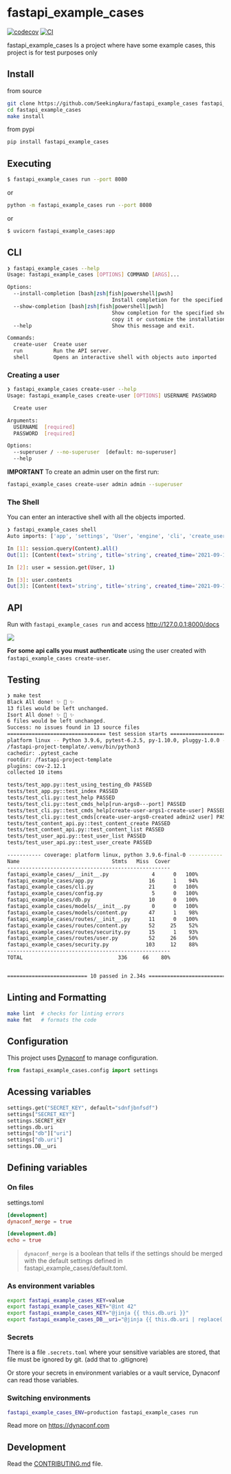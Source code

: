 # fastapi_example_cases

[![codecov](https://codecov.io/gh/SeekingAura/fastapi_example_cases/branch/main/graph/badge.svg?token=fastapi_example_cases_token_here)](https://codecov.io/gh/SeekingAura/fastapi_example_cases)
[![CI](https://github.com/SeekingAura/fastapi_example_cases/actions/workflows/main.yml/badge.svg)](https://github.com/SeekingAura/fastapi_example_cases/actions/workflows/main.yml)

fastapi_example_cases Is a project where have some example cases, this project is for test purposes only

## Install

from source
```bash
git clone https://github.com/SeekingAura/fastapi_example_cases fastapi_example_cases
cd fastapi_example_cases
make install
```

from pypi

```bash
pip install fastapi_example_cases
```

## Executing

```bash
$ fastapi_example_cases run --port 8080
```

or

```bash
python -m fastapi_example_cases run --port 8080
```

or

```bash
$ uvicorn fastapi_example_cases:app
```

## CLI

```bash
❯ fastapi_example_cases --help
Usage: fastapi_example_cases [OPTIONS] COMMAND [ARGS]...

Options:
  --install-completion [bash|zsh|fish|powershell|pwsh]
                                  Install completion for the specified shell.
  --show-completion [bash|zsh|fish|powershell|pwsh]
                                  Show completion for the specified shell, to
                                  copy it or customize the installation.
  --help                          Show this message and exit.

Commands:
  create-user  Create user
  run          Run the API server.
  shell        Opens an interactive shell with objects auto imported
```

### Creating a user

```bash
❯ fastapi_example_cases create-user --help
Usage: fastapi_example_cases create-user [OPTIONS] USERNAME PASSWORD

  Create user

Arguments:
  USERNAME  [required]
  PASSWORD  [required]

Options:
  --superuser / --no-superuser  [default: no-superuser]
  --help 
```

**IMPORTANT** To create an admin user on the first run:

```bash
fastapi_example_cases create-user admin admin --superuser
```

### The Shell

You can enter an interactive shell with all the objects imported.

```bash
❯ fastapi_example_cases shell       
Auto imports: ['app', 'settings', 'User', 'engine', 'cli', 'create_user', 'select', 'session', 'Content']

In [1]: session.query(Content).all()
Out[1]: [Content(text='string', title='string', created_time='2021-09-14T19:25:00.050441', user_id=1, slug='string', id=1, published=False, tags='string')]

In [2]: user = session.get(User, 1)

In [3]: user.contents
Out[3]: [Content(text='string', title='string', created_time='2021-09-14T19:25:00.050441', user_id=1, slug='string', id=1, published=False, tags='string')]
```

## API

Run with `fastapi_example_cases run` and access http://127.0.0.1:8000/docs

![](https://raw.githubusercontent.com/rochacbruno/fastapi-project-template/master/docs/api.png)


**For some api calls you must authenticate** using the user created with `fastapi_example_cases create-user`.

## Testing

``` bash
❯ make test
Black All done! ✨ 🍰 ✨
13 files would be left unchanged.
Isort All done! ✨ 🍰 ✨
6 files would be left unchanged.
Success: no issues found in 13 source files
================================ test session starts ===========================
platform linux -- Python 3.9.6, pytest-6.2.5, py-1.10.0, pluggy-1.0.0 -- 
/fastapi-project-template/.venv/bin/python3
cachedir: .pytest_cache
rootdir: /fastapi-project-template
plugins: cov-2.12.1
collected 10 items                                                                                                                               

tests/test_app.py::test_using_testing_db PASSED                           [ 10%]
tests/test_app.py::test_index PASSED                                      [ 20%]
tests/test_cli.py::test_help PASSED                                       [ 30%]
tests/test_cli.py::test_cmds_help[run-args0---port] PASSED                [ 40%]
tests/test_cli.py::test_cmds_help[create-user-args1-create-user] PASSED   [ 50%]
tests/test_cli.py::test_cmds[create-user-args0-created admin2 user] PASSED[ 60%]
tests/test_content_api.py::test_content_create PASSED                     [ 70%]
tests/test_content_api.py::test_content_list PASSED                       [ 80%]
tests/test_user_api.py::test_user_list PASSED                             [ 90%]
tests/test_user_api.py::test_user_create PASSED                           [100%]

----------- coverage: platform linux, python 3.9.6-final-0 -----------
Name                              Stmts   Miss  Cover
-----------------------------------------------------
fastapi_example_cases/__init__.py              4      0   100%
fastapi_example_cases/app.py                  16      1    94%
fastapi_example_cases/cli.py                  21      0   100%
fastapi_example_cases/config.py                5      0   100%
fastapi_example_cases/db.py                   10      0   100%
fastapi_example_cases/models/__init__.py       0      0   100%
fastapi_example_cases/models/content.py       47      1    98%
fastapi_example_cases/routes/__init__.py      11      0   100%
fastapi_example_cases/routes/content.py       52     25    52%
fastapi_example_cases/routes/security.py      15      1    93%
fastapi_example_cases/routes/user.py          52     26    50%
fastapi_example_cases/security.py            103     12    88%
-----------------------------------------------------
TOTAL                               336     66    80%


========================== 10 passed in 2.34s ==================================

```

## Linting and Formatting

```bash
make lint  # checks for linting errors
make fmt   # formats the code
```


## Configuration

This project uses [Dynaconf](https://dynaconf.com) to manage configuration.

```py
from fastapi_example_cases.config import settings
```

## Acessing variables

```py
settings.get("SECRET_KEY", default="sdnfjbnfsdf")
settings["SECRET_KEY"]
settings.SECRET_KEY
settings.db.uri
settings["db"]["uri"]
settings["db.uri"]
settings.DB__uri
```

## Defining variables

### On files

settings.toml

```toml
[development]
dynaconf_merge = true

[development.db]
echo = true
```

> `dynaconf_merge` is a boolean that tells if the settings should be merged with the default settings defined in fastapi_example_cases/default.toml.

### As environment variables
```bash
export fastapi_example_cases_KEY=value
export fastapi_example_cases_KEY="@int 42"
export fastapi_example_cases_KEY="@jinja {{ this.db.uri }}"
export fastapi_example_cases_DB__uri="@jinja {{ this.db.uri | replace('db', 'data') }}"
```

### Secrets

There is a file `.secrets.toml` where your sensitive variables are stored,
that file must be ignored by git. (add that to .gitignore)

Or store your secrets in environment variables or a vault service, Dynaconf
can read those variables.

### Switching environments

```bash
fastapi_example_cases_ENV=production fastapi_example_cases run
```

Read more on https://dynaconf.com

## Development

Read the [CONTRIBUTING.md](CONTRIBUTING.md) file.
